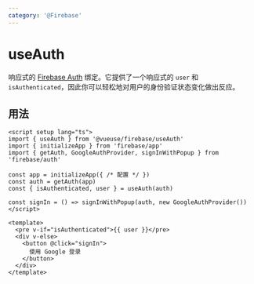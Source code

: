 ```yaml
---
category: '@Firebase'
---
```


# useAuth

响应式的 [Firebase Auth](https://firebase.google.com/docs/auth) 绑定。它提供了一个响应式的 `user` 和 `isAuthenticated`，因此你可以轻松地对用户的身份验证状态变化做出反应。

## 用法

```vue
<script setup lang="ts">
import { useAuth } from '@vueuse/firebase/useAuth'
import { initializeApp } from 'firebase/app'
import { getAuth, GoogleAuthProvider, signInWithPopup } from 'firebase/auth'

const app = initializeApp({ /* 配置 */ })
const auth = getAuth(app)
const { isAuthenticated, user } = useAuth(auth)

const signIn = () => signInWithPopup(auth, new GoogleAuthProvider())
</script>

<template>
  <pre v-if="isAuthenticated">{{ user }}</pre>
  <div v-else>
    <button @click="signIn">
      使用 Google 登录
    </button>
  </div>
</template>
```
